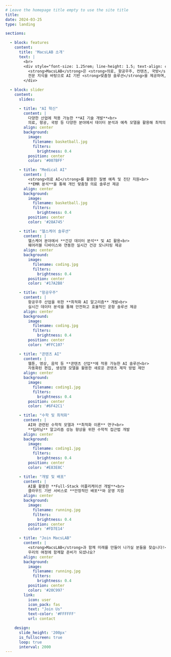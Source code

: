```yaml
---
# Leave the homepage title empty to use the site title
title:
date: 2024-03-25
type: landing

sections:

  - block: features
    content:
      title: 'MacsLAB 소개'
      text: |
        <br>
        <div style="font-size: 1.25rem; line-height: 1.5; text-align: center;">
          <strong>MacsLAB</strong>은 <strong>의료, 항공우주, 컨텐츠, 국방</strong> 등 다양한 산업 분야에 <strong>AI</strong> 및 <strong>딥러닝</strong>을 활용한 연구를 선도하고 있습니다.<br>
          전문 지식을 바탕으로 AI 기반 <strong>맞춤형 솔루션</strong>을 제공하며, <strong>헬스케어</strong>부터 <strong>풀스택 어플리케이션 개발</strong>까지 다양한 영역에서 혁신을 추구합니다.
        </div>

  - block: slider
    content:
      slides:

      - title: "AI 혁신"
        content: |
          다양한 산업에 적용 가능한 **AI 기술 개발**<br>
          의료, 항공, 국방 등 다양한 분야에서 데이터 분석과 예측 모델을 활용해 최적의 솔루션 제공
        align: center
        background:
          image:
            filename: basketball.jpg
            filters:
              brightness: 0.4
          position: center
          color: '#007BFF'

      - title: "Medical AI"
        content: |
          <strong>의료 AI</strong>를 활용한 질병 예측 및 진단 지원<br>
          **EMR 분석**을 통해 개인 맞춤형 의료 솔루션 제공
        align: center
        background:
          image:
            filename: basketball.jpg
            filters:
              brightness: 0.4
          position: center
          color: '#28A745'

      - title: "헬스케어 솔루션"
        content: |
          헬스케어 분야에서 **건강 데이터 분석** 및 AI 활용<br>
          웨어러블 디바이스와 연동한 실시간 건강 모니터링 제공
        align: center
        background:
          image:
            filename: coding.jpg
            filters:
              brightness: 0.4
          position: center
          color: '#17A2B8'

      - title: "항공우주"
        content: |
          항공우주 산업을 위한 **최적화 AI 알고리즘** 개발<br>
          실시간 데이터 분석을 통해 안전하고 효율적인 운항 솔루션 제공
        align: center
        background:
          image:
            filename: coding.jpg
            filters:
              brightness: 0.4
          position: center
          color: '#FFC107'

      - title: "콘텐츠 AI"
        content: |
          웹툰, 영상, 음악 등 **콘텐츠 산업**에 적용 가능한 AI 솔루션<br>
          자동화된 편집, 생성형 모델을 활용한 새로운 콘텐츠 제작 방법 제안
        align: center
        background:
          image:
            filename: coding1.jpg
            filters:
              brightness: 0.4
          position: center
          color: '#6F42C1'

      - title: "수학 및 최적화"
        content: |
          AI와 관련된 수학적 모델과 **최적화 이론** 연구<br>
          **딥러닝** 알고리즘 성능 향상을 위한 수학적 접근법 개발
        align: center
        background:
          image:
            filename: coding1.jpg
            filters:
              brightness: 0.4
          position: center
          color: '#E83E8C'

      - title: "개발 및 배포"
        content: |
          AI를 활용한 **Full-Stack 어플리케이션 개발**<br>
          클라우드 기반 서비스로 **안정적인 배포**와 운영 지원
        align: center
        background:
          image:
            filename: running.jpg
            filters:
              brightness: 0.4
          position: center
          color: '#FD7E14'

      - title: "Join MacsLAB"
        content: |
          <strong>MacsLAB</strong>과 함께 미래를 만들어 나가실 분들을 찾습니다!<br>
          우리의 여정에 함께할 준비가 되셨나요?
        align: center
        background:
          image:
            filename: running.jpg
            filters:
              brightness: 0.4
          position: center
          color: '#20C997'
        link:
          icon: user
          icon_pack: fas
          text: "Join Us"
          text-color: '#FFFFFF'
          url: contact

    design:
      slide_height: '200px'
      is_fullscreen: true
      loop: true
      interval: 2000
---
```

